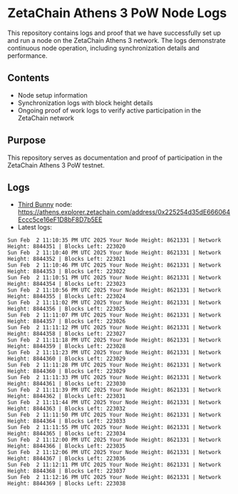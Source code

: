 # ZetaChain Athens 3 PoW Node Logs
This repository contains logs and proof that we have successfully set up and run a node on the ZetaChain Athens 3 network. The logs demonstrate continuous node operation, including synchronization details and performance.

## Contents
- Node setup information
- Synchronization logs with block height details
- Ongoing proof of work logs to verify active participation in the ZetaChain network

## Purpose
This repository serves as documentation and proof of participation in the ZetaChain Athens 3 PoW testnet.

## Logs

- [Third Bunny](https://thirdbunny.xyz/) node: https://athens.explorer.zetachain.com/address/0x225254d35dE666064Eccc5ce16eF1D8bF8D7b5EE
- Latest logs:
```
Sun Feb  2 11:10:35 PM UTC 2025 Your Node Height: 8621331 | Network Height: 8844351 | Blocks Left: 223020
Sun Feb  2 11:10:40 PM UTC 2025 Your Node Height: 8621331 | Network Height: 8844352 | Blocks Left: 223021
Sun Feb  2 11:10:46 PM UTC 2025 Your Node Height: 8621331 | Network Height: 8844353 | Blocks Left: 223022
Sun Feb  2 11:10:51 PM UTC 2025 Your Node Height: 8621331 | Network Height: 8844354 | Blocks Left: 223023
Sun Feb  2 11:10:56 PM UTC 2025 Your Node Height: 8621331 | Network Height: 8844355 | Blocks Left: 223024
Sun Feb  2 11:11:02 PM UTC 2025 Your Node Height: 8621331 | Network Height: 8844356 | Blocks Left: 223025
Sun Feb  2 11:11:07 PM UTC 2025 Your Node Height: 8621331 | Network Height: 8844357 | Blocks Left: 223026
Sun Feb  2 11:11:12 PM UTC 2025 Your Node Height: 8621331 | Network Height: 8844358 | Blocks Left: 223027
Sun Feb  2 11:11:18 PM UTC 2025 Your Node Height: 8621331 | Network Height: 8844359 | Blocks Left: 223028
Sun Feb  2 11:11:23 PM UTC 2025 Your Node Height: 8621331 | Network Height: 8844360 | Blocks Left: 223029
Sun Feb  2 11:11:28 PM UTC 2025 Your Node Height: 8621331 | Network Height: 8844360 | Blocks Left: 223029
Sun Feb  2 11:11:33 PM UTC 2025 Your Node Height: 8621331 | Network Height: 8844361 | Blocks Left: 223030
Sun Feb  2 11:11:39 PM UTC 2025 Your Node Height: 8621331 | Network Height: 8844362 | Blocks Left: 223031
Sun Feb  2 11:11:44 PM UTC 2025 Your Node Height: 8621331 | Network Height: 8844363 | Blocks Left: 223032
Sun Feb  2 11:11:50 PM UTC 2025 Your Node Height: 8621331 | Network Height: 8844364 | Blocks Left: 223033
Sun Feb  2 11:11:55 PM UTC 2025 Your Node Height: 8621331 | Network Height: 8844365 | Blocks Left: 223034
Sun Feb  2 11:12:00 PM UTC 2025 Your Node Height: 8621331 | Network Height: 8844366 | Blocks Left: 223035
Sun Feb  2 11:12:06 PM UTC 2025 Your Node Height: 8621331 | Network Height: 8844367 | Blocks Left: 223036
Sun Feb  2 11:12:11 PM UTC 2025 Your Node Height: 8621331 | Network Height: 8844368 | Blocks Left: 223037
Sun Feb  2 11:12:16 PM UTC 2025 Your Node Height: 8621331 | Network Height: 8844369 | Blocks Left: 223038
```
